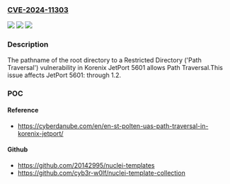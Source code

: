 ### [CVE-2024-11303](https://cve.mitre.org/cgi-bin/cvename.cgi?name=CVE-2024-11303)
![](https://img.shields.io/static/v1?label=Product&message=JetPort%205601&color=blue)
![](https://img.shields.io/static/v1?label=Version&message=0%3C%3D%201.2%20&color=brighgreen)
![](https://img.shields.io/static/v1?label=Vulnerability&message=CWE-22%20Improper%20Limitation%20of%20a%20Pathname%20to%20a%20Restricted%20Directory%20('Path%20Traversal')&color=brighgreen)

### Description

The pathname of the root directory to a Restricted Directory ('Path Traversal') vulnerability in Korenix JetPort 5601 allows Path Traversal.This issue affects JetPort 5601: through 1.2.

### POC

#### Reference
- https://cyberdanube.com/en/en-st-polten-uas-path-traversal-in-korenix-jetport/

#### Github
- https://github.com/20142995/nuclei-templates
- https://github.com/cyb3r-w0lf/nuclei-template-collection

